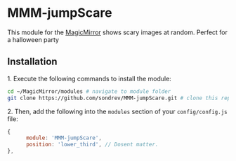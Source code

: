 # MMM-jumpScare

This module for the [MagicMirror](https://github.com/MichMich/MagicMirror) shows scary images at random. Perfect for a halloween party

## Installation

  1\. Execute the following commands to install the module:

```bash
cd ~/MagicMirror/modules # navigate to module folder
git clone https://github.com/sondrev/MMM-jumpScare.git # clone this repository
```

  2\. Then, add the following into the `modules` section of your `config/config.js` file:

````javascript
{
      module: 'MMM-jumpScare',
      position: 'lower_third', // Dosent matter.
},
````
